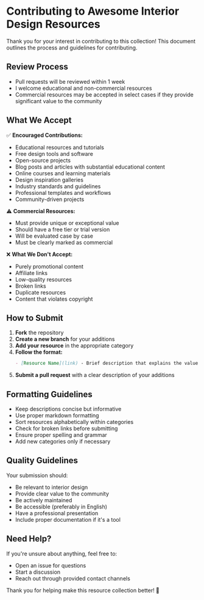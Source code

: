 # Contributing to Awesome Interior Design Resources

Thank you for your interest in contributing to this collection! This document outlines the process and guidelines for contributing.

## Review Process

- Pull requests will be reviewed within 1 week
- I welcome educational and non-commercial resources
- Commercial resources may be accepted in select cases if they provide significant value to the community

## What We Accept

✅ **Encouraged Contributions:**
- Educational resources and tutorials
- Free design tools and software
- Open-source projects
- Blog posts and articles with substantial educational content
- Online courses and learning materials
- Design inspiration galleries
- Industry standards and guidelines
- Professional templates and workflows
- Community-driven projects

⚠️ **Commercial Resources:**
- Must provide unique or exceptional value
- Should have a free tier or trial version
- Will be evaluated case by case
- Must be clearly marked as commercial

❌ **What We Don't Accept:**
- Purely promotional content
- Affiliate links
- Low-quality resources
- Broken links
- Duplicate resources
- Content that violates copyright

## How to Submit

1. **Fork** the repository
2. **Create a new branch** for your additions
3. **Add your resource** in the appropriate category
4. **Follow the format:**
   ```markdown
   - [Resource Name](link) - Brief description that explains the value proposition.
   ```
5. **Submit a pull request** with a clear description of your additions

## Formatting Guidelines

- Keep descriptions concise but informative
- Use proper markdown formatting
- Sort resources alphabetically within categories
- Check for broken links before submitting
- Ensure proper spelling and grammar
- Add new categories only if necessary

## Quality Guidelines

Your submission should:
- Be relevant to interior design
- Provide clear value to the community
- Be actively maintained
- Be accessible (preferably in English)
- Have a professional presentation
- Include proper documentation if it's a tool

## Need Help?

If you're unsure about anything, feel free to:
- Open an issue for questions
- Start a discussion
- Reach out through provided contact channels

Thank you for helping make this resource collection better! 🙏
